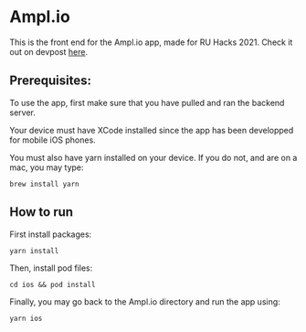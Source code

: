 # Ampl.io

This is the front end for the Ampl.io app, made for RU Hacks 2021. Check it out on devpost [here](https://devpost.com/software/ampl-io).

## Prerequisites:

To use the app, first make sure that you have pulled and ran the backend server.

Your device must have XCode installed since the app has been developped for mobile iOS phones.

You must also have yarn installed on your device. If you do not, and are on a mac, you may type:
```
brew install yarn
```

## How to run
First install packages:
```
yarn install
```

Then, install pod files:
```
cd ios && pod install
```

Finally, you may go back to the Ampl.io directory and run the app using:
```
yarn ios
```
